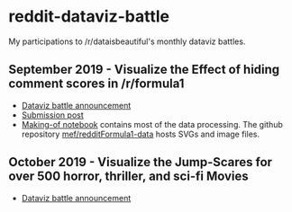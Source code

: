 # reddit-dataviz-battle

My participations to /r/dataisbeautiful's monthly dataviz battles.

## September 2019 - Visualize the Effect of hiding comment scores in /r/formula1

* [Dataviz battle announcement](https://www.reddit.com/r/dataisbeautiful/comments/d0oh2m/battle_dataviz_battle_for_the_month_of_september/)
* [Submission post](https://www.reddit.com/r/dataisbeautiful/comments/da4wmg/haters_gonna_hate_how_to_decrease_downvotes_oc/)
* [Making-of notebook](https://observablehq.com/@mef/making-of-the-dataviz-haters-gonna-hate-how-to-decrease-down) contains most of the data processing. The github repository [mef/redditFormula1-data](https://github.com/mef/redditFormula1-data/tree/gh-pages) hosts SVGs and image files.


## October 2019 - Visualize the Jump-Scares for over 500 horror, thriller, and sci-fi Movies

* [Dataviz battle announcement](https://www.reddit.com/r/dataisbeautiful/comments/dei68x/battle_dataviz_battle_for_the_month_of_october/)

